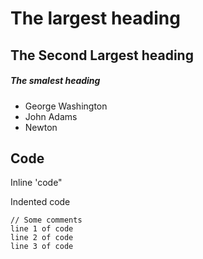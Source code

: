 # The largest heading
## The Second Largest heading
##### The smalest heading


- George Washington
- John Adams
- Newton


## Code

Inline 'code"

Indented code

    // Some comments
    line 1 of code
    line 2 of code
    line 3 of code